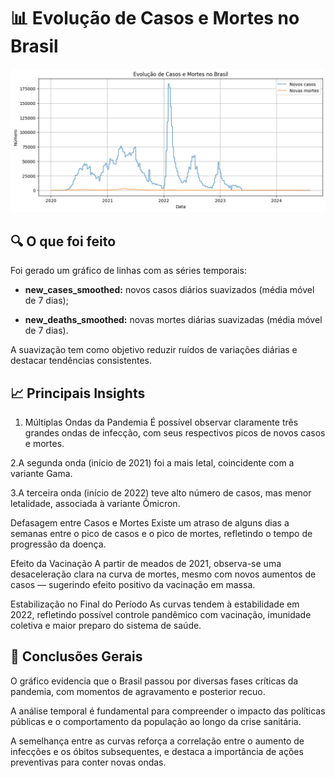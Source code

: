 # 📊 Evolução de Casos e Mortes no Brasil

<img src="reports/Evolução de Casos e Mortes no Brasil.png" width="800"/>


## 🔍 O que foi feito
Foi gerado um gráfico de linhas com as séries temporais:

- **new_cases_smoothed:** novos casos diários suavizados (média móvel de 7 dias);

- **new_deaths_smoothed:** novas mortes diárias suavizadas (média móvel de 7 dias).

A suavização tem como objetivo reduzir ruídos de variações diárias e destacar tendências consistentes.

## 📈 Principais Insights
1. Múltiplas Ondas da Pandemia
É possível observar claramente três grandes ondas de infecção, com seus respectivos picos de novos casos e mortes.

2.A segunda onda (início de 2021) foi a mais letal, coincidente com a variante Gama.

3.A terceira onda (início de 2022) teve alto número de casos, mas menor letalidade, associada à variante Ômicron.

Defasagem entre Casos e Mortes
Existe um atraso de alguns dias a semanas entre o pico de casos e o pico de mortes, refletindo o tempo de progressão da doença.

Efeito da Vacinação
A partir de meados de 2021, observa-se uma desaceleração clara na curva de mortes, mesmo com novos aumentos de casos — sugerindo efeito positivo da vacinação em massa.

Estabilização no Final do Período
As curvas tendem à estabilidade em 2022, refletindo possível controle pandêmico com vacinação, imunidade coletiva e maior preparo do sistema de saúde.

## 🧠 Conclusões Gerais
O gráfico evidencia que o Brasil passou por diversas fases críticas da pandemia, com momentos de agravamento e posterior recuo.

A análise temporal é fundamental para compreender o impacto das políticas públicas e o comportamento da população ao longo da crise sanitária.

A semelhança entre as curvas reforça a correlação entre o aumento de infecções e os óbitos subsequentes, e destaca a importância de ações preventivas para conter novas ondas.
